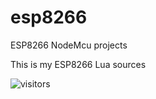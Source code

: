 # esp8266
ESP8266 NodeMcu projects

This is my ESP8266 Lua sources

![visitors](https://visitor-badge.glitch.me/badge?page_id=VladimirBakum.esp8266)

